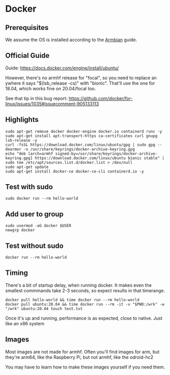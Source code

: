 # Docker

## Prerequisites

We assume the OS is installed according to the [Armbian](./ARMBIAN.md) guide.

## Official Guide

Guide: <https://docs.docker.com/engine/install/ubuntu/>

However, there's no armhf release for "focal", so you need to replace an ywhere it says "$(lsb_release -cs)" with "bionic". That'll use the one for 18.04, which works fine on 20.04/focal too.

See that tip in this bug report: <https://github.com/docker/for-linux/issues/1035#issuecomment-905133113>

## Highlights

    sudo apt-get remove docker docker-engine docker.io containerd runc -y
    sudo apt-get install apt-transport-https ca-certificates curl gnupg lsb-release -y
    curl -fsSL https://download.docker.com/linux/ubuntu/gpg | sudo gpg --dearmor -o /usr/share/keyrings/docker-archive-keyring.gpg
    echo "deb [arch=armhf signed-by=/usr/share/keyrings/docker-archive-keyring.gpg] https://download.docker.com/linux/ubuntu bionic stable" | sudo tee /etc/apt/sources.list.d/docker.list > /dev/null
    sudo apt-get update
    sudo apt-get install docker-ce docker-ce-cli containerd.io -y

## Test with sudo

    sudo docker run --rm hello-world

## Add user to group

    sudo usermod -aG docker $USER
    newgrp docker

## Test without sudo

    docker run --rm hello-world

## Timing

There's a bit of startup delay, when running docker. It makes even the smallest commmands take 2-3 seconds, so expect results in that timerange.

    docker pull hello-world && time docker run --rm hello-world
    docker pull ubuntu:20.04 && time docker run --rm -it -v "$PWD:/wrk" -w "/wrk" ubuntu:20.04 touch test.txt

Once it's up and running, performance is as expected, close to native. Just like an x86 system

## Images

Most images are not made for armhf. Often you'll find images for arm, but they're arm64, like the Raspberry Pi, but not armhf, like the odroid-hc2

You may have to learn how to make these images yourself if you need them.
